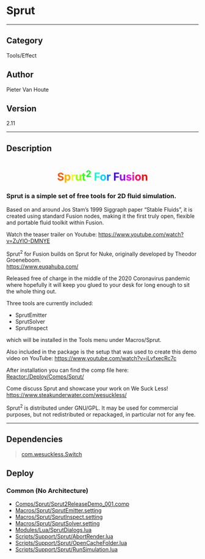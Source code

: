 # Sprut
___

## Category
Tools/Effect

## Author
Pieter Van Houte

## Version
2.11

___

## Description
<h1 align="center"><span style="color:#ff5900">S</span><span style="color:#ffb300">p</span><span style="color:#f0ff00">r</span><span style="color:#96ff00">u</span><span style="color:#3cff00">t</span><span style="color:#00ff1e"><sup>2</sup></span> <span style="color:#00ffd1">F</span><span style="color:#00d1ff">o</span><span style="color:#0077ff">r</span> <span style="color:#3c00ff">F</span><span style="color:#9600ff">u</span><span style="color:#f000ff">s</span><span style="color:#ff00b3">i</span><span style="color:#ff0059">o</span><span style="color:#ff0000">n</span></h1>
	
<h3><p>Sprut is a simple set of free tools for 2D fluid simulation.</p></h3>
<p>Based on and around Jos Stam’s 1999 Siggraph paper “Stable Fluids”, it is created using standard Fusion nodes, making it the first truly open, flexible and portable fluid toolkit within Fusion.</p>
<p>Watch the teaser trailer on Youtube: <a href="https://www.youtube.com/watch?v=ZuYlO-DMNYE">https://www.youtube.com/watch?v=ZuYlO-DMNYE</a></p>
<p>Sprut<sup>2</sup> for Fusion builds on Sprut for Nuke, originally developed by Theodor Groeneboom.<br>
<a href="https://www.euqahuba.com/">https://www.euqahuba.com/</a></p>
<p>Released free of charge in the middle of the 2020 Coronavirus pandemic where hopefully it will keep you glued to your desk for long enough to sit the whole thing out.</p>
<p>Three tools are currently included:
<ul>
	<li>SprutEmitter</li>
	<li>SprutSolver</li>
	<li>SprutInspect</li>
</ul>
which will be installed in the Tools menu under Macros/Sprut.</p>
<p>Also included in the package is the setup that was used to create this demo video on YouTube: <a href="https://www.youtube.com/watch?v=iLvfxecRc7c">https://www.youtube.com/watch?v=iLvfxecRc7c</a></p>
<p>After installation you can find the comp file here:<br>
<a href="file://Reactor:/Deploy/Comps/Sprut/">Reactor:/Deploy/Comps/Sprut/</a></p>

<p>Come discuss Sprut and showcase your work on We Suck Less!<br>
<a href="https://www.steakunderwater.com/wesuckless/">https://www.steakunderwater.com/wesuckless/</a></p>

<p>Sprut<sup>2</sup> is distributed under GNU/GPL. It may be used for commercial purposes, but not redistributed or repackaged, in particular not for any fee.</p>

___

## Dependencies

> [com.wesuckless.Switch](com.wesuckless.Switch.md ':class=button')  
## Deploy

### Common (No Architecture)

<ul>
<li><a href="https://gitlab.com/WeSuckLess/Reactor/-/blob/master/Atoms/com.PieterVanHoute.Sprut/Comps/Sprut/Sprut2ReleaseDemo_001.comp?ref_type=heads">Comps/Sprut/Sprut2ReleaseDemo_001.comp</a></li>
<li><a href="https://gitlab.com/WeSuckLess/Reactor/-/blob/master/Atoms/com.PieterVanHoute.Sprut/Macros/Sprut/SprutEmitter.setting?ref_type=heads">Macros/Sprut/SprutEmitter.setting</a></li>
<li><a href="https://gitlab.com/WeSuckLess/Reactor/-/blob/master/Atoms/com.PieterVanHoute.Sprut/Macros/Sprut/SprutInspect.setting?ref_type=heads">Macros/Sprut/SprutInspect.setting</a></li>
<li><a href="https://gitlab.com/WeSuckLess/Reactor/-/blob/master/Atoms/com.PieterVanHoute.Sprut/Macros/Sprut/SprutSolver.setting?ref_type=heads">Macros/Sprut/SprutSolver.setting</a></li>
<li><a href="https://gitlab.com/WeSuckLess/Reactor/-/blob/master/Atoms/com.PieterVanHoute.Sprut/Modules/Lua/SprutDialogs.lua?ref_type=heads">Modules/Lua/SprutDialogs.lua</a></li>
<li><a href="https://gitlab.com/WeSuckLess/Reactor/-/blob/master/Atoms/com.PieterVanHoute.Sprut/Scripts/Support/Sprut/AbortRender.lua?ref_type=heads">Scripts/Support/Sprut/AbortRender.lua</a></li>
<li><a href="https://gitlab.com/WeSuckLess/Reactor/-/blob/master/Atoms/com.PieterVanHoute.Sprut/Scripts/Support/Sprut/OpenCacheFolder.lua?ref_type=heads">Scripts/Support/Sprut/OpenCacheFolder.lua</a></li>
<li><a href="https://gitlab.com/WeSuckLess/Reactor/-/blob/master/Atoms/com.PieterVanHoute.Sprut/Scripts/Support/Sprut/RunSimulation.lua?ref_type=heads">Scripts/Support/Sprut/RunSimulation.lua</a></li>
</ul>

